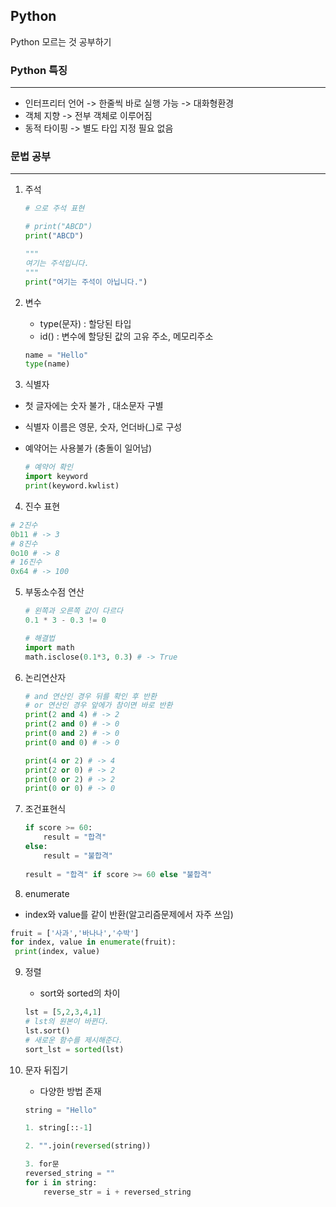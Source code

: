 ## Python

Python 모르는 것 공부하기



### Python 특징

-----------------------

 - 인터프리터 언어 -> 한줄씩 바로 실행 가능 -> 대화형환경
 - 객체 지향 -> 전부 객체로 이루어짐
 - 동적 타이핑 -> 별도 타입 지정 필요 없음



###  문법 공부

------

1. 주석

   ```python
   # 으로 주석 표현
   
   # print("ABCD")
   print("ABCD")
   
   """
   여기는 주석입니다.
   """
   print("여기는 주석이 아닙니다.")
   ```

2. 변수

   - type(문자) : 할당된 타입
   - id() : 변수에 할당된 값의 고유 주소, 메모리주소

   ```python
   name = "Hello"
   type(name)
   ```

3.  식별자

   - 첫 글자에는 숫자 불가 , 대소문자 구별

   - 식별자 이름은 영문, 숫자, 언더바(_)로 구성

   - 예약어는 사용불가 (충돌이 일어남)

     ```python
     # 예약어 확인
     import keyword
     print(keyword.kwlist)
     ```

4.  진수 표현

   ```python
   # 2진수
   0b11 # -> 3
   # 8진수
   0o10 # -> 8
   # 16진수
   0x64 # -> 100
   ```

5. 부동소수점 연산

   ```python
   # 왼쪽과 오른쪽 값이 다르다
   0.1 * 3 - 0.3 != 0
   
   # 해결법
   import math
   math.isclose(0.1*3, 0.3) # -> True
   ```

6. 논리연산자

   ```python
   # and 연산인 경우 뒤를 확인 후 반환
   # or 연산인 경우 앞에가 참이면 바로 반환
   print(2 and 4) # -> 2
   print(2 and 0) # -> 0
   print(0 and 2) # -> 0
   print(0 and 0) # -> 0
   
   print(4 or 2) # -> 4
   print(2 or 0) # -> 2
   print(0 or 2) # -> 2
   print(0 or 0) # -> 0
   ```

7. 조건표현식

   ```python
   if score >= 60:
       result = "합격"
   else:
       result = "불합격"
       
   result = "합격" if score >= 60 else "불합격"
   ```

8.  enumerate

   - index와 value를 같이 반환(알고리즘문제에서 자주 쓰임)

   ```python
   fruit = ['사과','바나나','수박']
   for index, value in enumerate(fruit):
   	print(index, value)
   ```

9. 정렬

   - sort와 sorted의 차이

   ```python
   lst = [5,2,3,4,1]
   # lst의 원본이 바뀐다.
   lst.sort()
   # 새로운 함수를 제시해준다.
   sort_lst = sorted(lst)
   ```

10. 문자 뒤집기

    - 다양한 방법 존재

    ```Python
    string = "Hello"
    
    1. string[::-1]
    
    2. "".join(reversed(string))
    
    3. for문
    reversed_string = ""
    for i in string:
        reverse_str = i + reversed_string
    ```

    


